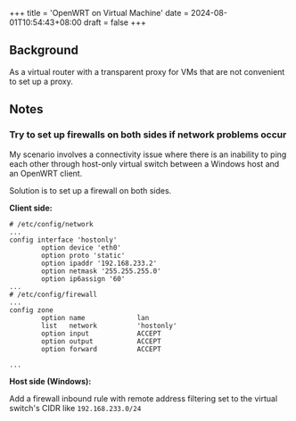 +++
title = 'OpenWRT on Virtual Machine'
date = 2024-08-01T10:54:43+08:00
draft = false
+++

## Background

As a virtual router with a transparent proxy for VMs that are not convenient to set up a proxy.

## Notes

### Try to set up firewalls on both sides if network problems occur

My scenario involves a connectivity issue where there is an inability to ping each other through host-only virtual switch between a Windows host and an OpenWRT client.

Solution is to set up a firewall on both sides.

**Client side:**

```plain
# /etc/config/network
...
config interface 'hostonly'
        option device 'eth0'
        option proto 'static'
        option ipaddr '192.168.233.2'
        option netmask '255.255.255.0'
        option ip6assign '60'
...
# /etc/config/firewall
...
config zone
        option name             lan
        list   network          'hostonly'
        option input            ACCEPT
        option output           ACCEPT
        option forward          ACCEPT

...
```

**Host side (Windows):**

Add a firewall inbound rule with remote address filtering set to the virtual switch's CIDR like `192.168.233.0/24`
